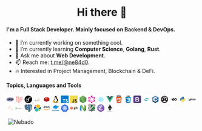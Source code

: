<h1 align="center"> Hi there 👋 </h1>

#### I'm a Full Stack Developer. Mainly focused on Backend & DevOps.

- 🔭 I’m currently working on something cool.
- 🌱 I’m currently learning **Computer Science**, **Golang**, **Rust**.
- 💬 Ask me about **Web Development**.
- 📫 Reach me: [t.me/@ne84d0](https://t.me/@ne84d0).
- 🔥 Interested in Project Management, Blockchain & DeFi.

#### Topics, Languages and Tools

<code><img height="20" src="https://raw.githubusercontent.com/github/explore/main/topics/php/php.png"/></code>
<code><img height="20" src="https://raw.githubusercontent.com/github/explore/main/topics/laravel/laravel.png"/></code>
<code><img height="20" src="https://raw.githubusercontent.com/github/explore/main/topics/symfony/symfony.png"/></code>
<code><img height="20" src="https://raw.githubusercontent.com/github/explore/main/topics/mysql/mysql.png"/></code>
<code><img height="20" src="https://raw.githubusercontent.com/github/explore/main/topics/redis/redis.png"/></code>
<code><img height="20" src="https://raw.githubusercontent.com/github/explore/main/topics/linux/linux.png"/></code>
<code><img height="20" src="https://raw.githubusercontent.com/github/explore/main/topics/typescript/typescript.png"/></code>
<code><img height="20" src="https://raw.githubusercontent.com/github/explore/main/topics/javascript/javascript.png"/></code>
<code><img height="20" src="https://raw.githubusercontent.com/github/explore/main/topics/nodejs/nodejs.png"/></code>
<code><img height="20" src="https://raw.githubusercontent.com/github/explore/main/topics/graphql/graphql.png" /></code>
<code><img height="20" src="https://raw.githubusercontent.com/github/explore/main/topics/react/react.png"/></code>
<code><img height="20" src="https://raw.githubusercontent.com/github/explore/main/topics/vue/vue.png"/></code>
<code><img height="20" src="https://raw.githubusercontent.com/github/explore/main/topics/html/html.png"/></code>
<code><img height="20" src="https://raw.githubusercontent.com/github/explore/main/topics/css/css.png"/></code>
<code><img height="20" src="https://raw.githubusercontent.com/github/explore/main/topics/bootstrap/bootstrap.png"/></code>
<code><img height="20" src="https://raw.githubusercontent.com/github/explore/main/topics/tailwind/tailwind.png"/></code>
<code><img height="20" src="https://raw.githubusercontent.com/github/explore/main/topics/cpp/cpp.png"/></code>
<code><img height="20" src="https://raw.githubusercontent.com/github/explore/main/topics/rust/rust.png"/></code>
<code><img height="20" src="https://raw.githubusercontent.com/github/explore/main/topics/go/go.png"/></code>
<code><img height="20" src="https://raw.githubusercontent.com/github/explore/main/topics/python/python.png" /></code>
<code><img height="20" src="https://raw.githubusercontent.com/github/explore/main/topics/bash/bash.png"/></code>
<code><img height="20" src="https://raw.githubusercontent.com/github/explore/main/topics/fish/fish.png"/></code>
<code><img height="20" src="https://raw.githubusercontent.com/github/explore/main/topics/mongodb/mongodb.png"/></code>
<code><img height="20" src="https://raw.githubusercontent.com/github/explore/main/topics/postgresql/postgresql.png" /></code>
<code><img height="20" src="https://raw.githubusercontent.com/github/explore/main/topics/elasticsearch/elasticsearch.png" /></code>
<code><img height="20" src="https://raw.githubusercontent.com/github/explore/main/topics/aws/aws.png"/></code>
<code><img height="20" src="https://raw.githubusercontent.com/github/explore/main/topics/docker/docker.png"/></code>
<code><img height="20" src="https://raw.githubusercontent.com/github/explore/main/topics/kubernetes/kubernetes.png"/></code>
<code><img height="20" src="https://raw.githubusercontent.com/github/explore/main/topics/git/git.png"/></code>
<code><img height="20" src="https://raw.githubusercontent.com/github/explore/main/topics/neovim/neovim.png"/></code>
<code><img height="20" src="https://raw.githubusercontent.com/github/explore/main/topics/vim/vim.png"/></code>
<code><img height="20" src="https://raw.githubusercontent.com/github/explore/main/topics/emacs/emacs.png"/></code>
<code><img height="20" src="https://raw.githubusercontent.com/github/explore/main/topics/ethereum/ethereum.png"/></code>

<p>&nbsp;<img align="center" src="https://github-readme-stats.vercel.app/api?username=Nebado&show_icons=true&locale=en&theme=gotham&hide=stars&hide_rank=true" alt="Nebado" /></p>
